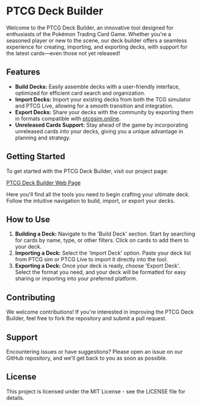 # PTCG Deck Builder

Welcome to the PTCG Deck Builder, an innovative tool designed for enthusiasts of the Pokémon Trading Card Game. Whether you're a seasoned player or new to the scene, our deck builder offers a seamless experience for creating, importing, and exporting decks, with support for the latest cards—even those not yet released!

## Features

- **Build Decks:** Easily assemble decks with a user-friendly interface, optimized for efficient card search and organization.
- **Import Decks:** Import your existing decks from both the TCG simulator and PTCG Live, allowing for a smooth transition and integration.
- **Export Decks:** Share your decks with the community by exporting them in formats compatible with [ptcgsim.online](https://ptcgsim.online/).
- **Unreleased Cards Support:** Stay ahead of the game by incorporating unreleased cards into your decks, giving you a unique advantage in planning and strategy.

## Getting Started

To get started with the PTCG Deck Builder, visit our project page:

[PTCG Deck Builder Web Page](https://tishinator.github.io/PTCGDeckBuilder/)

Here you'll find all the tools you need to begin crafting your ultimate deck. Follow the intuitive navigation to build, import, or export your decks.

## How to Use

1. **Building a Deck:** Navigate to the 'Build Deck' section. Start by searching for cards by name, type, or other filters. Click on cards to add them to your deck.
2. **Importing a Deck:** Select the 'Import Deck' option. Paste your deck list from PTCG sim or PTCG Live to import it directly into the tool.
3. **Exporting a Deck:** Once your deck is ready, choose 'Export Deck'. Select the format you need, and your deck will be formatted for easy sharing or importing into your preferred platform.

## Contributing

We welcome contributions! If you're interested in improving the PTCG Deck Builder, feel free to fork the repository and submit a pull request.

## Support

Encountering issues or have suggestions? Please open an issue on our GitHub repository, and we'll get back to you as soon as possible.

## License

This project is licensed under the MIT License - see the LICENSE file for details.
